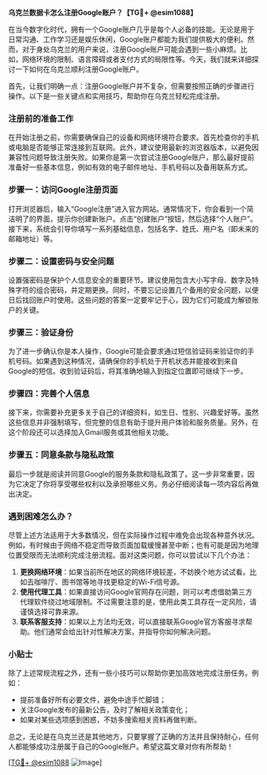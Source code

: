 **乌克兰数据卡怎么注册Google账户？【TG💪+ @esim1088】**

在当今数字化时代，拥有一个Google账户几乎是每个人必备的技能。无论是用于日常沟通、工作学习还是娱乐休闲，Google账户都能为我们提供极大的便利。然而，对于身处乌克兰的用户来说，注册Google账户可能会遇到一些小麻烦。比如，网络环境的限制、语言障碍或者支付方式的局限性等。今天，我们就来详细探讨一下如何在乌克兰顺利注册Google账户。

首先，让我们明确一点：注册Google账户并不复杂，但需要按照正确的步骤进行操作。以下是一些关键点和实用技巧，帮助你在乌克兰轻松完成注册。

### 注册前的准备工作

在开始注册之前，你需要确保自己的设备和网络环境符合要求。首先检查你的手机或电脑是否能够正常连接到互联网。此外，建议使用最新的浏览器版本，以避免因兼容性问题导致注册失败。如果你是第一次尝试注册Google账户，那么最好提前准备好一些基本信息，例如有效的电子邮件地址、手机号码以及备用联系方式。

### 步骤一：访问Google注册页面

打开浏览器后，输入“Google注册”进入官方网站。通常情况下，你会看到一个简洁明了的界面，提示你创建新账户。点击“创建账户”按钮，然后选择“个人账户”。接下来，系统会引导你填写一系列基础信息，包括名字、姓氏、用户名（即未来的邮箱地址）等。

### 步骤二：设置密码与安全问题

设置强密码是保护个人信息安全的重要环节。建议使用包含大小写字母、数字及特殊字符的组合密码，并定期更换。同时，不要忘记设置几个备用的安全问题，以便日后找回账户时使用。这些问题的答案一定要牢记于心，因为它们可能成为解锁账户的关键。

### 步骤三：验证身份

为了进一步确认你是本人操作，Google可能会要求通过短信验证码来验证你的手机号码。如果遇到这种情况，请确保你的手机处于开机状态并能接收到来自Google的短信。收到验证码后，将其准确地输入到指定位置即可继续下一步。

### 步骤四：完善个人信息

接下来，你需要补充更多关于自己的详细资料，如生日、性别、兴趣爱好等。虽然这些信息并非强制填写，但完整的信息有助于提升用户体验和服务质量。另外，在这个阶段还可以选择加入Gmail服务或其他相关功能。

### 步骤五：同意条款与隐私政策

最后一步就是阅读并同意Google的服务条款和隐私政策了。这一步非常重要，因为它决定了你将享受哪些权利以及承担哪些义务。务必仔细阅读每一项内容后再做出决定。

### 遇到困难怎么办？

尽管上述方法适用于大多数情况，但在实际操作过程中难免会出现各种意外状况。例如，有时候由于网络不稳定而导致页面加载缓慢甚至中断；也有可能是因为地理位置受限而无法顺利完成注册流程。面对这类问题，你可以尝试以下几个办法：

1. **更换网络环境**：如果当前所在地区的网络环境较差，不妨换个地方试试看。比如去咖啡厅、图书馆等地寻找更稳定的Wi-Fi信号源。
2. **使用代理工具**：如果直接访问Google官网存在问题，则可以考虑借助第三方代理软件绕过地域限制。不过需要注意的是，使用此类工具存在一定风险，请谨慎选择可靠来源。
3. **联系客服支持**：如果以上方法均无效，可以直接联系Google官方客服寻求帮助。他们通常会给出针对性解决方案，并指导你如何解决问题。

### 小贴士

除了上述常规流程之外，还有一些小技巧可以帮助你更加高效地完成注册任务。例如：
- 提前准备好所有必要文件，避免中途手忙脚错；
- 关注Google发布的最新公告，及时了解相关政策变化；
- 如果对某些选项感到困惑，不妨多搜索相关资料再做判断。

总之，无论是在乌克兰还是其他地方，只要掌握了正确的方法并且保持耐心，任何人都能够成功注册属于自己的Google账户。希望这篇文章对你有所帮助！

[[TG💪+ @esim1088](https://t.me/s/esim1088) ![Image](https://i.postimg.cc/4NQfJmqS/Snipaste-2025-05-13-00-14-12.png)]